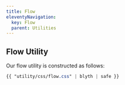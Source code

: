 ```yaml
---
title: Flow
eleventyNavigation:
  key: Flow
  parent: Utilities
---
```


## Flow Utility

Our flow utility is constructed as follows:

```css
{{ "utility/css/flow.css" | blyth | safe }}
```
